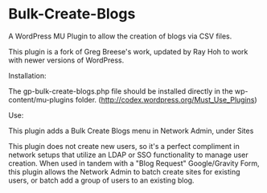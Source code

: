 Bulk-Create-Blogs
=================

A WordPress MU Plugin to allow the creation of blogs via CSV files.

This plugin is a fork of Greg Breese's work, updated by Ray Hoh to work with newer versions of WordPress.

Installation: 

The gp-bulk-create-blogs.php file should be installed directly in the wp-content/mu-plugins folder. (http://codex.wordpress.org/Must_Use_Plugins)

Use:

This plugin adds a Bulk Create Blogs menu in Network Admin, under Sites

This plugin does not create new users, so it's a perfect compliment in network setups that utilize an LDAP or SSO functionality to manage user creation. When used in tandem with a "Blog Request" Google/Gravity Form, this plugin allows the Network Admin to batch create sites for existing users, or batch add a group of users to an existing blog. 
